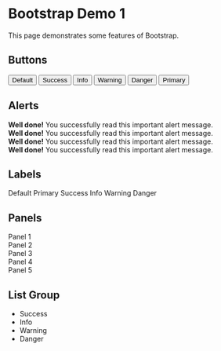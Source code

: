 # Bootstrap Demo 1

This page demonstrates some features of Bootstrap.

## Buttons

  <button type="button" class="btn btn-lg btn-default">Default</button>
  <button type="button" class="btn btn-lg btn-success">Success</button>
  <button type="button" class="btn btn-lg btn-info">Info</button>
  <button type="button" class="btn btn-lg btn-warning">Warning</button>
  <button type="button" class="btn btn-lg btn-danger">Danger</button>
  <button type="button" class="btn btn-lg btn-primary">Primary</button>

## Alerts

<div class="alert alert-success" role="alert">
    <strong>Well done!</strong> You successfully read this important alert message.
  </div>

<div class="alert alert-info" role="alert">
    <strong>Well done!</strong> You successfully read this important alert message.
  </div>

<div class="alert alert-warning" role="alert">
    <strong>Well done!</strong> You successfully read this important alert message.
  </div>

<div class="alert alert-danger" role="alert">
    <strong>Well done!</strong> You successfully read this important alert message.
  </div>

## Labels 

<span class="label label-default">Default</span>
<span class="label label-primary">Primary</span>
<span class="label label-success">Success</span>
<span class="label label-info">Info</span>
<span class="label label-warning">Warning</span>
<span class="label label-danger">Danger</span>

## Panels

<div class="panel panel-primary">Panel 1</div>
<div class="panel panel-success">Panel 2</div>
<div class="panel panel-info">Panel 3</div>
<div class="panel panel-warning">Panel 4</div>
<div class="panel panel-danger">Panel 5</div>

## List Group

<ul class="list-group">
  <li class="list-group-item list-group-item-success">Success</li>
  <li class="list-group-item list-group-item-info">Info</li>
  <li class="list-group-item list-group-item-warning">Warning</li>
  <li class="list-group-item list-group-item-danger">Danger</li>
</ul>

